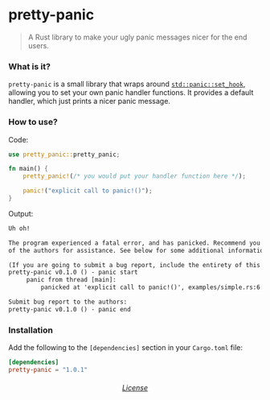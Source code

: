 # pretty-panic
> A Rust library to make your ugly panic messages nicer for the end users.

### What is it?
`pretty-panic` is a small library that wraps around [`std::panic::set_hook`](https://doc.rust-lang.org/std/panic/fn.set_hook.html), allowing you to set your own panic handler functions. It provides a default handler, which just prints a nicer panic message.

### How to use?
Code:
```rust
use pretty_panic::pretty_panic;

fn main() {
    pretty_panic!(/* you would put your handler function here */);

    panic!("explicit call to panic!()");
}
```
Output:
```txt
Uh oh!

The program experienced a fatal error, and has panicked. Recommend you contact one
of the authors for assistance. See below for some additional information:

(If you are going to submit a bug report, include the entirety of this message!)
pretty-panic v0.1.0 () - panic start
     panic from thread [main]:
         panicked at 'explicit call to panic!()', examples/simple.rs:6:5

Submit bug report to the authors:
pretty-panic v0.1.0 () - panic end
```

### Installation
Add the following to the `[dependencies]` section in your `Cargo.toml` file:
```toml
[dependencies]
pretty-panic = "1.0.1"
```

<h6 align="center">
    <a href="./LICENSE">License</a>
</h6>
